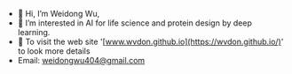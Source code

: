 - 👋 Hi, I’m Weidong Wu,
- 👀 I’m interested in AI for life science and protein design by deep learning.
- 🌱 To visit the web site '[www.wvdon.github.io](https://wvdon.github.io/)' to look more details
- Email: weidongwu404@gmail.com
<!---
wvdon/wvdon is a ✨ special ✨ repository because its `README.md` (this file) appears on your GitHub profile.
You can click the Preview link to take a look at your changes.
--->
